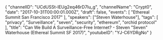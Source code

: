 {
    "channelID": "UCdUSSt-IEUg2eq46rD7lu_g",
    "channelName": "Crypt0",
    "date": "2017-10-31T00:00:01.000Z",
    "draft": false,
    "events": [
        "Ethereal Summit San Francisco 2017"
    ],
    "speakers": ["Steven Waterhouse"],
    "tags": [
        "privacy",
		"Surveillance",
        "seven",
        "security",
        "ethereum",
        "orchid protocol"
    ],
    "title": "Can We Build A Surveillance-Free Internet? - Steven \"Seven\" Waterhouse (Ethereal Summit SF 2017)",
    "youtubeID": "YJ-C6YDRgNo"
}
